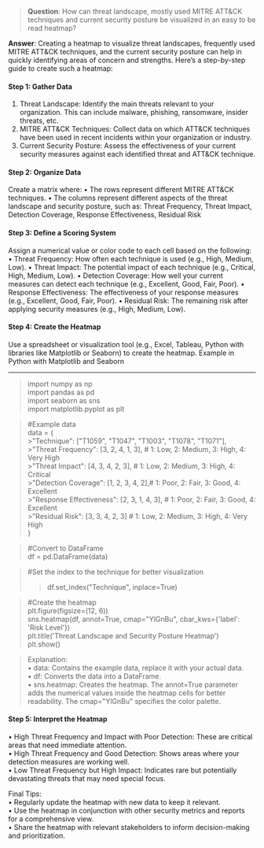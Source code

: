 >**Question**: How can threat landscape, mostly used MITRE ATT&CK techniques and current security posture be visualized in an easy to be read heatmap?

**Answer**: Creating a heatmap to visualize threat landscapes, frequently used MITRE ATT&CK techniques, and the current security posture can help in quickly identifying areas of concern and strengths. 
Here’s a step-by-step guide to create such a heatmap:
#### Step 1: Gather Data
1.	Threat Landscape: Identify the main threats relevant to your organization. This can include malware, phishing, ransomware, insider threats, etc.
2.	MITRE ATT&CK Techniques: Collect data on which ATT&CK techniques have been used in recent incidents within your organization or industry.
3.	Current Security Posture: Assess the effectiveness of your current security measures against each identified threat and ATT&CK technique.
#### Step 2: Organize Data
Create a matrix where:
•	The rows represent different MITRE ATT&CK techniques.
•	The columns represent different aspects of the threat landscape and security posture, such as:
Threat Frequency, Threat Impact, Detection Coverage, Response Effectiveness, Residual Risk
#### Step 3: Define a Scoring System
Assign a numerical value or color code to each cell based on the following:
•	Threat Frequency: How often each technique is used (e.g., High, Medium, Low).
•	Threat Impact: The potential impact of each technique (e.g., Critical, High, Medium, Low).
•	Detection Coverage: How well your current measures can detect each technique (e.g., Excellent, Good, Fair, Poor).
•	Response Effectiveness: The effectiveness of your response measures (e.g., Excellent, Good, Fair, Poor).
•	Residual Risk: The remaining risk after applying security measures (e.g., High, Medium, Low).
#### Step 4: Create the Heatmap
Use a spreadsheet or visualization tool (e.g., Excel, Tableau, Python with libraries like Matplotlib or Seaborn) to create the heatmap.
Example in Python with Matplotlib and Seaborn

----
  >import numpy as np  
  >import pandas as pd  
  >import seaborn as sns   
  >import matplotlib.pyplot as plt  

  >#Example data  
  >data = {  
      >"Technique": ["T1059", "T1047", "T1003", "T1078", "T1071"],  
      >"Threat Frequency": [3, 2, 4, 1, 3],  # 1: Low, 2: Medium, 3: High, 4: Very High  
      >"Threat Impact": [4, 3, 4, 2, 3],     # 1: Low, 2: Medium, 3: High, 4: Critical  
      >"Detection Coverage": [1, 2, 3, 4, 2],# 1: Poor, 2: Fair, 3: Good, 4: Excellent  
      >"Response Effectiveness": [2, 3, 1, 4, 3], # 1: Poor, 2: Fair, 3: Good, 4: Excellent  
      >"Residual Risk": [3, 3, 4, 2, 3]      # 1: Low, 2: Medium, 3: High, 4: Very High  
  >}  

  >#Convert to DataFrame  
  >df = pd.DataFrame(data)  

  >#Set the index to the technique for better visualization  
  >>df.set_index("Technique", inplace=True)  

  >#Create the heatmap  
  >plt.figure(figsize=(12, 6))  
  >sns.heatmap(df, annot=True, cmap="YlGnBu", cbar_kws={'label': 'Risk Level'})  
  >plt.title('Threat Landscape and Security Posture Heatmap')  
  >plt.show()  

  >Explanation:  
  >•	data: Contains the example data, replace it with your actual data.  
  >•	df: Converts the data into a DataFrame.  
  >•	sns.heatmap: Creates the heatmap. The annot=True parameter adds the numerical values inside the heatmap cells for better readability. The cmap="YlGnBu" specifies the color palette.  

#### Step 5: Interpret the Heatmap  
  •	High Threat Frequency and Impact with Poor Detection: These are critical areas that need immediate attention.  
  •	High Threat Frequency and Good Detection: Shows areas where your detection measures are working well.  
  •	Low Threat Frequency but High Impact: Indicates rare but potentially devastating threats that may need special focus.  
  
Final Tips:  
•	Regularly update the heatmap with new data to keep it relevant.  
•	Use the heatmap in conjunction with other security metrics and reports for a comprehensive view.  
•	Share the heatmap with relevant stakeholders to inform decision-making and prioritization.  


